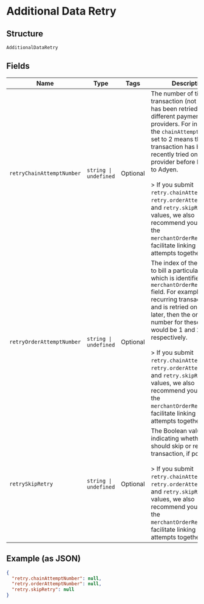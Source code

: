 
# Additional Data Retry

## Structure

`AdditionalDataRetry`

## Fields

| Name | Type | Tags | Description |
|  --- | --- | --- | --- |
| `retryChainAttemptNumber` | `string \| undefined` | Optional | The number of times the transaction (not order) has been retried between different payment service providers. For instance, the `chainAttemptNumber` set to 2 means that this transaction has been recently tried on another provider before being sent to Adyen.<br><br>> If you submit `retry.chainAttemptNumber`, `retry.orderAttemptNumber`, and `retry.skipRetry` values, we also recommend you provide the `merchantOrderReference` to facilitate linking payment attempts together. |
| `retryOrderAttemptNumber` | `string \| undefined` | Optional | The index of the attempt to bill a particular order, which is identified by the `merchantOrderReference` field. For example, if a recurring transaction fails and is retried one day later, then the order number for these attempts would be 1 and 2, respectively.<br><br>> If you submit `retry.chainAttemptNumber`, `retry.orderAttemptNumber`, and `retry.skipRetry` values, we also recommend you provide the `merchantOrderReference` to facilitate linking payment attempts together. |
| `retrySkipRetry` | `string \| undefined` | Optional | The Boolean value indicating whether Adyen should skip or retry this transaction, if possible.<br><br>> If you submit `retry.chainAttemptNumber`, `retry.orderAttemptNumber`, and `retry.skipRetry` values, we also recommend you provide the `merchantOrderReference` to facilitate linking payment attempts together. |

## Example (as JSON)

```json
{
  "retry.chainAttemptNumber": null,
  "retry.orderAttemptNumber": null,
  "retry.skipRetry": null
}
```

